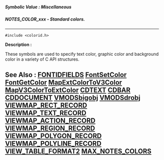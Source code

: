 ##### Symbolic Value : Miscellaneous
##### NOTES_COLOR_xxx - Standard colors.
---
```
#include <colorid.h>
```
**Description :**

These symbols are used to specify text color, graphic color and background 
color in a variety of C API structures.

**See Also :**
[FONTIDFIELDS](/domino-c-api-docs/reference/Data/FONTIDFIELDS)
[FontSetColor](/domino-c-api-docs/reference/Func/FontSetColor)
[FontGetColor](/domino-c-api-docs/reference/Func/FontGetColor)
[MapExtColorToV3Color](/domino-c-api-docs/reference/Func/MapExtColorToV3Color)
[MapV3ColorToExtColor](/domino-c-api-docs/reference/Func/MapV3ColorToExtColor)
[CDTEXT](/domino-c-api-docs/reference/Data/CDTEXT)
[CDBAR](/domino-c-api-docs/reference/Data/CDBAR)
[CDDOCUMENT](/domino-c-api-docs/reference/Data/CDDOCUMENT)
[VMODSbigobj](/domino-c-api-docs/reference/Data/VMODSbigobj)
[VMODSdrobj](/domino-c-api-docs/reference/Data/VMODSdrobj)
[VIEWMAP_RECT_RECORD](/domino-c-api-docs/reference/Data/VIEWMAP_RECT_RECORD)
[VIEWMAP_TEXT_RECORD](/domino-c-api-docs/reference/Data/VIEWMAP_TEXT_RECORD)
[VIEWMAP_ACTION_RECORD](/domino-c-api-docs/reference/Data/VIEWMAP_ACTION_RECORD)
[VIEWMAP_REGION_RECORD](/domino-c-api-docs/reference/Data/VIEWMAP_REGION_RECORD)
[VIEWMAP_POLYGON_RECORD](/domino-c-api-docs/reference/Data/VIEWMAP_POLYGON_RECORD)
[VIEWMAP_POLYLINE_RECORD](/domino-c-api-docs/reference/Data/VIEWMAP_POLYLINE_RECORD)
[VIEW_TABLE_FORMAT2](/domino-c-api-docs/reference/Data/VIEW_TABLE_FORMAT2)
[MAX_NOTES_COLORS](/domino-c-api-docs/reference/Symb/MAX_NOTES_COLORS)
---
